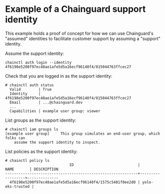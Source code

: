 # Example of a Chainguard support identity

This example holds a proof of concept for how we can use Chainguard's "assumed"
identities to facilitate customer support by assuming a "support" identity.


Assume the support identity:

```shell
chainctl auth login --identity 4f6198e5200f97ec48ae1afe5d5a16ecf96140f4/815044763ffcec27
```

Check that you are logged in as the support identity:

```shell
# chainctl auth status
  Valid        | True
  Identity     | 4f6198e5200f97ec48ae1afe5d5a16ecf96140f4/815044763ffcec27
  Email        | ...@chainguard.dev
  ...
  Capabilities | example user group: viewer
```


List groups as the support identity:

```shell
# chainctl iam groups ls
[example user group]     This group simulates an end-user group, which folks can
    assume the support identity to inspect.

```

List policies as the support identity:

```shell
# chainctl policy ls
                             ID                             |       NAME       | DESCRIPTION
------------------------------------------------------------+------------------+--------------
  4f6198e5200f97ec48ae1afe5d5a16ecf96140f4/1575c5481f0ee2d0 | yolo-eks-trusted |
```

